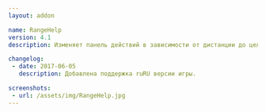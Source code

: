 ```yaml
---
layout: addon

name: RangeHelp
version: 4.1
description: Изменяет панель действий в зависимости от дистанции до цели.

changelog:
 - date: 2017-06-05
   description: Добавлена поддержка ruRU версии игры.

screenshots:
 - url: /assets/img/RangeHelp.jpg
---
```

